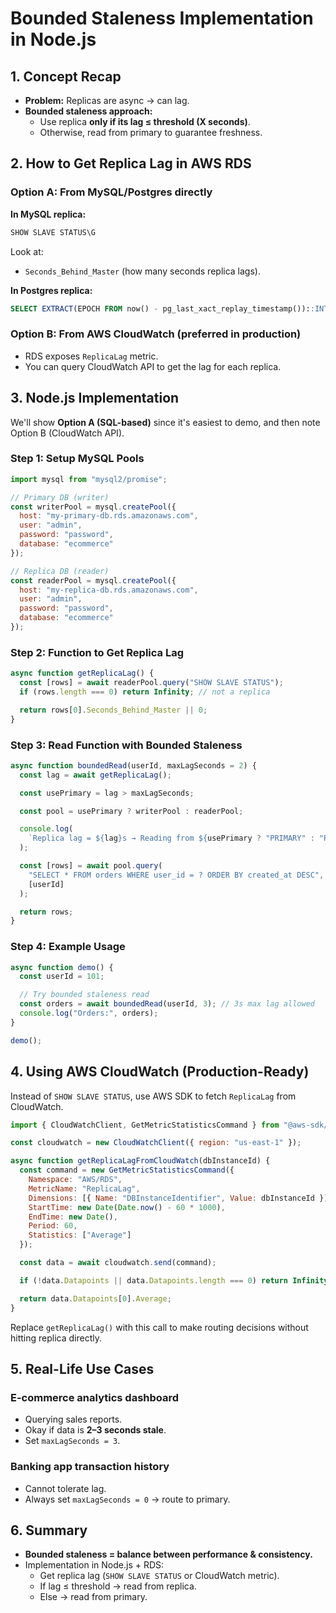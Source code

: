 # Bounded Staleness Implementation in Node.js

## 1. Concept Recap

* **Problem:** Replicas are async → can lag.
* **Bounded staleness approach:**
   * Use replica **only if its lag ≤ threshold (X seconds)**.
   * Otherwise, read from primary to guarantee freshness.

## 2. How to Get Replica Lag in AWS RDS

### Option A: From MySQL/Postgres directly

**In MySQL replica:**

```sql
SHOW SLAVE STATUS\G
```

Look at:
* `Seconds_Behind_Master` (how many seconds replica lags).

**In Postgres replica:**

```sql
SELECT EXTRACT(EPOCH FROM now() - pg_last_xact_replay_timestamp())::INT AS replica_lag;
```

### Option B: From AWS CloudWatch (preferred in production)

* RDS exposes `ReplicaLag` metric.
* You can query CloudWatch API to get the lag for each replica.

## 3. Node.js Implementation

We'll show **Option A (SQL-based)** since it's easiest to demo, and then note Option B (CloudWatch API).

### Step 1: Setup MySQL Pools

```javascript
import mysql from "mysql2/promise";

// Primary DB (writer)
const writerPool = mysql.createPool({
  host: "my-primary-db.rds.amazonaws.com",
  user: "admin",
  password: "password",
  database: "ecommerce"
});

// Replica DB (reader)
const readerPool = mysql.createPool({
  host: "my-replica-db.rds.amazonaws.com",
  user: "admin",
  password: "password",
  database: "ecommerce"
});
```

### Step 2: Function to Get Replica Lag

```javascript
async function getReplicaLag() {
  const [rows] = await readerPool.query("SHOW SLAVE STATUS");
  if (rows.length === 0) return Infinity; // not a replica

  return rows[0].Seconds_Behind_Master || 0;
}
```

### Step 3: Read Function with Bounded Staleness

```javascript
async function boundedRead(userId, maxLagSeconds = 2) {
  const lag = await getReplicaLag();

  const usePrimary = lag > maxLagSeconds;

  const pool = usePrimary ? writerPool : readerPool;

  console.log(
    `Replica lag = ${lag}s → Reading from ${usePrimary ? "PRIMARY" : "REPLICA"}`
  );

  const [rows] = await pool.query(
    "SELECT * FROM orders WHERE user_id = ? ORDER BY created_at DESC",
    [userId]
  );

  return rows;
}
```

### Step 4: Example Usage

```javascript
async function demo() {
  const userId = 101;

  // Try bounded staleness read
  const orders = await boundedRead(userId, 3); // 3s max lag allowed
  console.log("Orders:", orders);
}

demo();
```

## 4. Using AWS CloudWatch (Production-Ready)

Instead of `SHOW SLAVE STATUS`, use AWS SDK to fetch `ReplicaLag` from CloudWatch.

```javascript
import { CloudWatchClient, GetMetricStatisticsCommand } from "@aws-sdk/client-cloudwatch";

const cloudwatch = new CloudWatchClient({ region: "us-east-1" });

async function getReplicaLagFromCloudWatch(dbInstanceId) {
  const command = new GetMetricStatisticsCommand({
    Namespace: "AWS/RDS",
    MetricName: "ReplicaLag",
    Dimensions: [{ Name: "DBInstanceIdentifier", Value: dbInstanceId }],
    StartTime: new Date(Date.now() - 60 * 1000),
    EndTime: new Date(),
    Period: 60,
    Statistics: ["Average"]
  });

  const data = await cloudwatch.send(command);

  if (!data.Datapoints || data.Datapoints.length === 0) return Infinity;

  return data.Datapoints[0].Average;
}
```

Replace `getReplicaLag()` with this call to make routing decisions without hitting replica directly.

## 5. Real-Life Use Cases

### E-commerce analytics dashboard
* Querying sales reports.
* Okay if data is **2–3 seconds stale**.
* Set `maxLagSeconds = 3`.

### Banking app transaction history
* Cannot tolerate lag.
* Always set `maxLagSeconds = 0` → route to primary.

## 6. Summary

* **Bounded staleness = balance between performance & consistency.**
* Implementation in Node.js + RDS:
   * Get replica lag (`SHOW SLAVE STATUS` or CloudWatch metric).
   * If lag ≤ threshold → read from replica.
   * Else → read from primary.